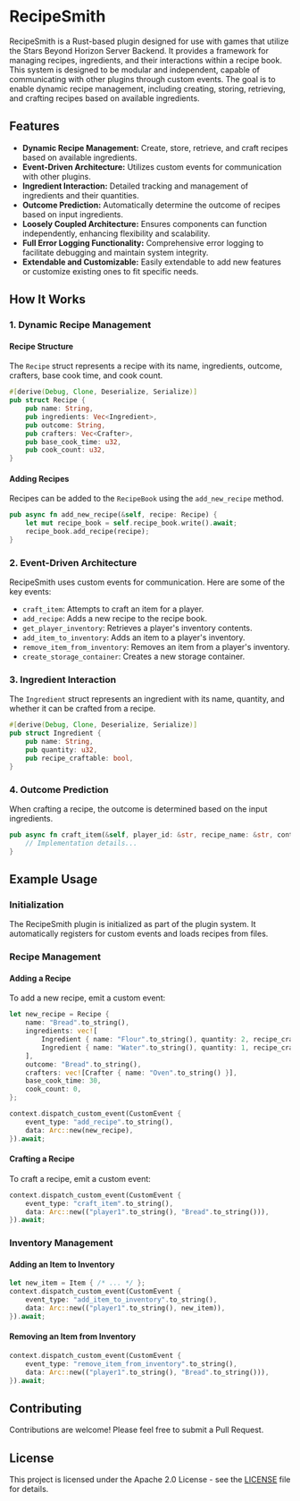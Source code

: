 # RecipeSmith

RecipeSmith is a Rust-based plugin designed for use with games that utilize the Stars Beyond Horizon Server Backend. It provides a framework for managing recipes, ingredients, and their interactions within a recipe book. This system is designed to be modular and independent, capable of communicating with other plugins through custom events. The goal is to enable dynamic recipe management, including creating, storing, retrieving, and crafting recipes based on available ingredients.

## Features

- **Dynamic Recipe Management:** Create, store, retrieve, and craft recipes based on available ingredients.
- **Event-Driven Architecture:** Utilizes custom events for communication with other plugins.
- **Ingredient Interaction:** Detailed tracking and management of ingredients and their quantities.
- **Outcome Prediction:** Automatically determine the outcome of recipes based on input ingredients.
- **Loosely Coupled Architecture:** Ensures components can function independently, enhancing flexibility and scalability.
- **Full Error Logging Functionality:** Comprehensive error logging to facilitate debugging and maintain system integrity.
- **Extendable and Customizable:** Easily extendable to add new features or customize existing ones to fit specific needs.

## How It Works

### 1. Dynamic Recipe Management

#### Recipe Structure

The `Recipe` struct represents a recipe with its name, ingredients, outcome, crafters, base cook time, and cook count.

```rust
#[derive(Debug, Clone, Deserialize, Serialize)]
pub struct Recipe {
    pub name: String,
    pub ingredients: Vec<Ingredient>,
    pub outcome: String,
    pub crafters: Vec<Crafter>,
    pub base_cook_time: u32,
    pub cook_count: u32,
}
```

#### Adding Recipes

Recipes can be added to the `RecipeBook` using the `add_new_recipe` method.

```rust
pub async fn add_new_recipe(&self, recipe: Recipe) {
    let mut recipe_book = self.recipe_book.write().await;
    recipe_book.add_recipe(recipe);
}
```

### 2. Event-Driven Architecture

RecipeSmith uses custom events for communication. Here are some of the key events:

- `craft_item`: Attempts to craft an item for a player.
- `add_recipe`: Adds a new recipe to the recipe book.
- `get_player_inventory`: Retrieves a player's inventory contents.
- `add_item_to_inventory`: Adds an item to a player's inventory.
- `remove_item_from_inventory`: Removes an item from a player's inventory.
- `create_storage_container`: Creates a new storage container.

### 3. Ingredient Interaction

The `Ingredient` struct represents an ingredient with its name, quantity, and whether it can be crafted from a recipe.

```rust
#[derive(Debug, Clone, Deserialize, Serialize)]
pub struct Ingredient {
    pub name: String,
    pub quantity: u32,
    pub recipe_craftable: bool,
}
```

### 4. Outcome Prediction

When crafting a recipe, the outcome is determined based on the input ingredients.

```rust
pub async fn craft_item(&self, player_id: &str, recipe_name: &str, context: &mut PluginContext) -> Option<String> {
    // Implementation details...
}
```

## Example Usage

### Initialization

The RecipeSmith plugin is initialized as part of the plugin system. It automatically registers for custom events and loads recipes from files.

### Recipe Management

#### Adding a Recipe

To add a new recipe, emit a custom event:

```rust
let new_recipe = Recipe {
    name: "Bread".to_string(),
    ingredients: vec![
        Ingredient { name: "Flour".to_string(), quantity: 2, recipe_craftable: true },
        Ingredient { name: "Water".to_string(), quantity: 1, recipe_craftable: true },
    ],
    outcome: "Bread".to_string(),
    crafters: vec![Crafter { name: "Oven".to_string() }],
    base_cook_time: 30,
    cook_count: 0,
};

context.dispatch_custom_event(CustomEvent {
    event_type: "add_recipe".to_string(),
    data: Arc::new(new_recipe),
}).await;
```

#### Crafting a Recipe

To craft a recipe, emit a custom event:

```rust
context.dispatch_custom_event(CustomEvent {
    event_type: "craft_item".to_string(),
    data: Arc::new(("player1".to_string(), "Bread".to_string())),
}).await;
```

### Inventory Management

#### Adding an Item to Inventory

```rust
let new_item = Item { /* ... */ };
context.dispatch_custom_event(CustomEvent {
    event_type: "add_item_to_inventory".to_string(),
    data: Arc::new(("player1".to_string(), new_item)),
}).await;
```

#### Removing an Item from Inventory

```rust
context.dispatch_custom_event(CustomEvent {
    event_type: "remove_item_from_inventory".to_string(),
    data: Arc::new(("player1".to_string(), "Bread".to_string())),
}).await;
```

## Contributing

Contributions are welcome! Please feel free to submit a Pull Request.

## License

This project is licensed under the Apache 2.0 License - see the [LICENSE](LICENSE) file for details.
